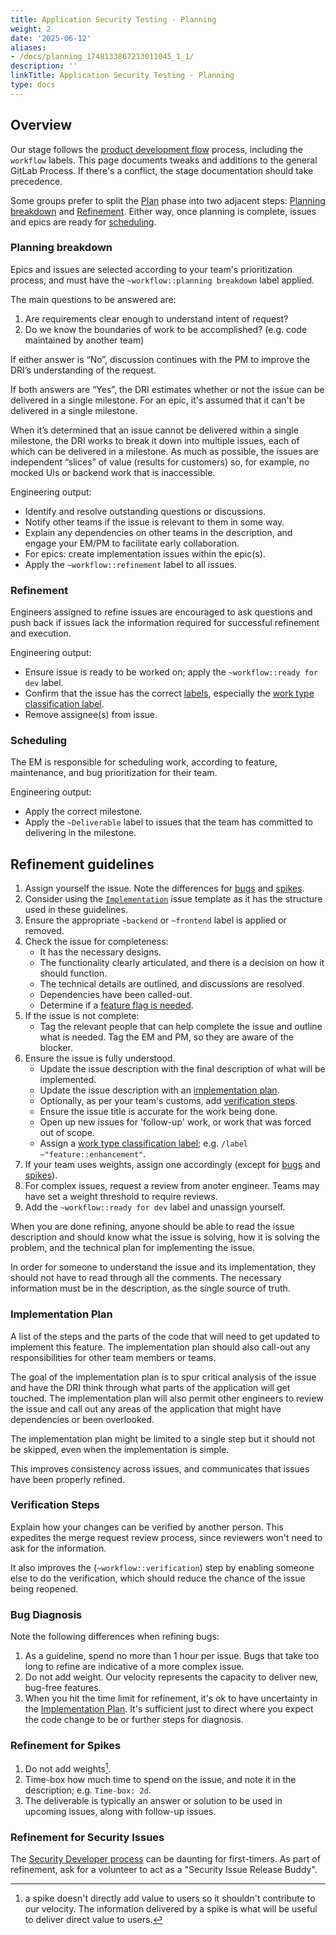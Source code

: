 ```yaml
---
title: Application Security Testing - Planning
weight: 2
date: '2025-06-12'
aliases:
- /docs/planning_1748133867213011045_1_1/
description: ''
linkTitle: Application Security Testing - Planning
type: docs
---
```


## Overview

Our stage follows the [product development flow](/handbook/product-development/product-development-flow/) process, including the `workflow` labels. This page documents tweaks and additions to the general GitLab Process. If there's a conflict, the stage documentation should take precedence.

Some groups prefer to split the [Plan](/handbook/product-development/product-development-flow/#build-phase-1-plan) phase into two adjacent steps: [Planning breakdown](#planning-breakdown) and [Refinement](#refinement). Either way, once planning is complete, issues and epics are ready for [scheduling](#scheduling).

### Planning breakdown

Epics and issues are selected according to your team's prioritization process, and must have the `~workflow::planning breakdown` label applied.

The main questions to be answered are:

1. Are requirements clear enough to understand intent of request?
1. Do we know the boundaries of work to be accomplished? (e.g. code maintained by another team)

If either answer is “No”, discussion continues with the PM to improve the DRI’s understanding of the request.

If both answers are “Yes”, the DRI estimates whether or not the issue can be delivered in a single milestone. For an epic, it's assumed that it can't be delivered in a single milestone.

When it’s determined that an issue cannot be delivered within a single milestone, the DRI works to break it down into multiple issues, each of which can be delivered in a milestone. As much as possible, the issues are independent “slices” of value (results for customers) so, for example, no mocked UIs or backend work that is inaccessible.

Engineering output:

- Identify and resolve outstanding questions or discussions.
- Notify other teams if the issue is relevant to them in some way.
- Explain any dependencies on other teams in the description, and engage your EM/PM to facilitate early collaboration.
- For epics: create implementation issues within the epic(s).
- Apply the `~workflow::refinement` label to all issues.

### Refinement

Engineers assigned to refine issues are encouraged to ask questions and push back if issues lack the information required for successful refinement and execution.

Engineering output:

- Ensure issue is ready to be worked on; apply the `~workflow::ready for dev` label.
- Confirm that the issue has the correct [labels](https://docs.gitlab.com/development/labels/), especially the [work type classification label](/handbook/product/groups/product-analysis/engineering/metrics/#work-type-classification).
- Remove assignee(s) from issue.

### Scheduling

The EM is responsible for scheduling work, according to feature, maintenance, and bug prioritization for their team.

Engineering output:

- Apply the correct milestone.
- Apply the `~Deliverable` label to issues that the team has committed to delivering in the milestone.

## Refinement guidelines

1. Assign yourself the issue. Note the differences for [bugs](#bug-diagnosis) and [spikes](#refinement-for-spikes).
1. Consider using the [`Implementation`](https://gitlab.com/gitlab-org/gitlab/-/blob/master/.gitlab/issue_templates/Implementation.md?ref_type=heads) issue template as it has the structure used in these guidelines.
1. Ensure the appropriate `~backend` or `~frontend` label is applied or removed.
1. Check the issue for completeness:
    - It has the necessary designs.
    - The functionality clearly articulated, and there is a decision on how it should function.
    - The technical details are outlined, and discussions are resolved.
    - Dependencies have been called-out.
    - Determine if a [feature flag is needed](/handbook/product-development/product-development-flow/feature-flag-lifecycle/#when-to-use-feature-flags).
1. If the issue is not complete:
    - Tag the relevant people that can help complete the issue and outline what is needed. Tag the EM and PM, so they are aware of the blocker.
1. Ensure the issue is fully understood.
    - Update the issue description with the final description of what will be implemented.
    - Update the issue description with an [implementation plan](#implementation-plan).
    - Optionally, as per your team's customs, add [verification steps](#verification-steps).
    - Ensure the issue title is accurate for the work being done.
    - Open up new issues for 'follow-up' work, or work that was forced out of scope.
    - Assign a [work type classification label](/handbook/product/groups/product-analysis/engineering/metrics/#work-type-classification); e.g. `/label ~"feature::enhancement"`.
1. If your team uses weights, assign one accordingly (except for [bugs](#bug-diagnosis) and [spikes](#refinement-for-spikes)).
1. For complex issues, request a review from anoter engineer. Teams may have set a weight threshold to require reviews.
1. Add the `~workflow::ready for dev` label and unassign yourself.

When you are done refining, anyone should be able to read the issue description and should know what the issue is solving, how it is solving the problem, and the technical plan for implementing the issue.

In order for someone to understand the issue and its implementation, they should not have to read through all the comments. The necessary information must be in the description, as the single source of truth.

### Implementation Plan

A list of the steps and the parts of the code that will need to get updated to implement this feature. The implementation plan should also call-out any responsibilities for other team members or teams.

The goal of the implementation plan is to spur critical analysis of the issue and have the DRI think through what parts of the application will get touched. The implementation plan will also permit other engineers to review the issue and call out any areas of the application that might have dependencies or been overlooked.

The implementation plan might be limited to a single step but it should not be skipped, even when the implementation is simple.

This improves consistency across issues, and communicates that issues have been properly refined.

### Verification Steps

Explain how your changes can be verified by another person. This expedites the merge request review process, since reviewers won't need to ask for the information.

It also improves the (`~workflow::verification`) step by enabling someone else to do the verification, which should reduce the chance of the issue being reopened.

### Bug Diagnosis

Note the following differences when refining bugs:

1. As a guideline, spend no more than 1 hour per issue. Bugs that take too long to refine are indicative of a more complex issue.
1. Do not add weight. Our velocity represents the capacity to deliver new, bug-free features.
1. When you hit the time limit for refinement, it's ok to have uncertainty in the [Implementation Plan](#implementation-plan). It's sufficient just to direct where you expect the code change to be or further steps for diagnosis.

### Refinement for Spikes

1. Do not add weights[^1].
1. Time-box how much time to spend on the issue, and note it in the description; e.g. `Time-box: 2d`.
1. The deliverable is typically an answer or solution to be used in upcoming issues, along with follow-up issues.

[^1]: a spike doesn't directly add value to users so it shouldn't contribute to our velocity. The information delivered by a spike is what will be useful to deliver direct value to users.

### Refinement for Security Issues

The [Security Developer process](https://gitlab.com/gitlab-org/release/docs/-/blob/master/general/security/engineer.md) can be daunting for first-timers. As part of refinement, ask for a volunteer to act as a "Security Issue Release Buddy".
